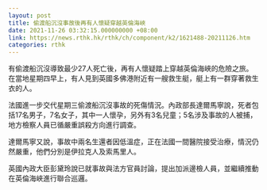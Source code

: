 ```yaml
---
layout: post
title: 偷渡船沉沒事故後再有人懷疑穿越英倫海峽　
date: 2021-11-26 03:32:15.000000000 +08:00
link: https://news.rthk.hk/rthk/ch/component/k2/1621488-20211126.htm
categories: rthk
---
```


有偷渡船沉沒導致最少27人死亡後，再有人懷疑踏上穿越英倫海峽的危險之旅。在當地星期四早上，有人見到英國多佛港附近有一艘救生艇，艇上有一群穿著救生衣的人。

法國進一步交代星期三偷渡船沉沒事故的死傷情況。內政部長達爾馬寧說，死者包括17名男子，7名女子，其中一人懷孕，另外有3名兒童；5名涉及事故的人被捕，地方檢察人員已循嚴重誤殺方向進行調查。

達爾馬寧又說，事故中兩名生還者因低溫症，正在法國一間醫院接受治療，情況仍然嚴重，他們分別是伊拉克人及索馬里人。

英國內政大臣彭黛玲說已就事故與法方官員討論，提出加派邊檢人員，並繼續推動在英倫海峽進行聯合巡邏。
